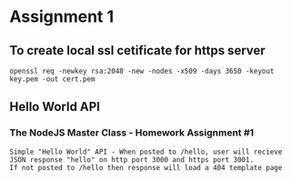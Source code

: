 # Assignment 1
## To create local ssl cetificate for https server
	openssl req -newkey rsa:2048 -new -nodes -x509 -days 3650 -keyout key.pem -out cert.pem
## Hello World API
### The NodeJS Master Class - Homework Assignment #1
	Simple "Hello World" API - When posted to /hello, user will recieve JSON response "hello" on http port 3000 and https port 3001.
	If not posted to /hello then response will load a 404 template page
